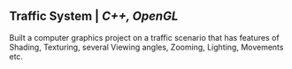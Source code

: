 ## Traffic System | _C++, OpenGL_
Built a computer graphics project on a traffic scenario that has features of Shading, Texturing, several Viewing
angles, Zooming, Lighting, Movements etc.
